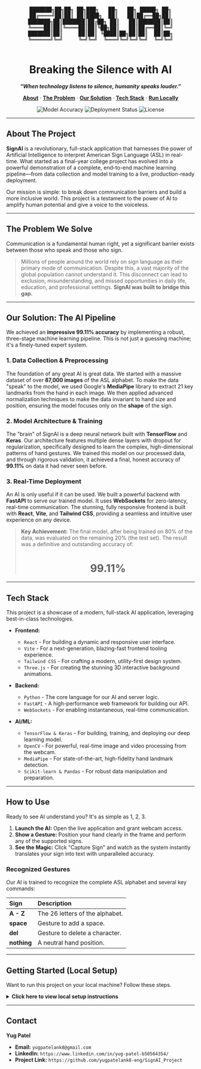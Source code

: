 <p align="center">
  <pre align="center">
███████╗██╗██╗ ██╗███╗   ██╗   ██╗ █████╗ ██╗
██╔════╝██║██║ ██║████╗  ██║   ██║██╔══██╗██║
███████╗██║███████║██╔██╗ ██║   ██║███████║██║
╚════██║██║╚════██║██║╚██╗██║   ██║██╔══██║╚═╝
███████║██║     ██║██║ ╚████║██╗██║██║  ██║██╗
╚══════╝╚═╝     ╚═╝╚═╝  ╚═══╝╚═╝╚═╝╚═╝  ╚═╝╚═╝
  </pre>
</p>

<h1 align="center">Breaking the Silence with AI</h1>

<p align="center">
    <em><b>“When technology listens to silence, humanity speaks louder.”</b></em>
</p>

<p align="center">
    <a href="#-about-the-project"><strong>About</strong></a> ·
    <a href="#-the-problem-we-solve"><strong>The Problem</strong></a> ·
    <a href="#-our-solution-the-ai-pipeline"><strong>Our Solution</strong></a> ·
    <a href="#-tech-stack"><strong>Tech Stack</strong></a> ·
    <a href="#-getting-started"><strong>Run Locally</strong></a>
</p>

<p align="center">
    <img src="https://img.shields.io/badge/Accuracy-99.11%25-brightgreen?style=for-the-badge&logo=tensorflow" alt="Model Accuracy">
    <img src="https://img.shields.io/badge/Status-Live%20%26%20Active-cyan?style=for-the-badge&logo=vercel" alt="Deployment Status">
    <img src="https://img.shields.io/badge/License-MIT-blue?style=for-the-badge" alt="License">
</p>

---

## About The Project

**SignAI** is a revolutionary, full-stack application that harnesses the power of Artificial Intelligence to interpret American Sign Language (ASL) in real-time. What started as a final-year college project has evolved into a powerful demonstration of a complete, end-to-end machine learning pipeline—from data collection and model training to a live, production-ready deployment.

Our mission is simple: to break down communication barriers and build a more inclusive world. This project is a testament to the power of AI to amplify human potential and give a voice to the voiceless.

---

## The Problem We Solve

Communication is a fundamental human right, yet a significant barrier exists between those who speak and those who sign.

> Millions of people around the world rely on sign language as their primary mode of communication. Despite this, a vast majority of the global population cannot understand it. This disconnect can lead to exclusion, misunderstanding, and missed opportunities in daily life, education, and professional settings. **SignAI was built to bridge this gap.**

---

## Our Solution: The AI Pipeline

We achieved an **impressive 99.11% accuracy** by implementing a robust, three-stage machine learning pipeline. This is not just a guessing machine; it's a finely-tuned expert system.

### **1. Data Collection & Preprocessing**
The foundation of any great AI is great data. We started with a massive dataset of over **87,000 images** of the ASL alphabet. To make the data "speak" to the model, we used Google's **MediaPipe** library to extract 21 key landmarks from the hand in each image. We then applied advanced normalization techniques to make the data invariant to hand size and position, ensuring the model focuses only on the **shape** of the sign.

### **2. Model Architecture & Training**
The "brain" of SignAI is a deep neural network built with **TensorFlow** and **Keras**. Our architecture features multiple dense layers with dropout for regularization, specifically designed to learn the complex, high-dimensional patterns of hand gestures. We trained this model on our processed data, and through rigorous validation, it achieved a final, honest accuracy of **99.11%** on data it had never seen before.

### **3. Real-Time Deployment**
An AI is only useful if it can be used. We built a powerful backend with **FastAPI** to serve our trained model. It uses **WebSockets** for zero-latency, real-time communication. The stunning, fully responsive frontend is built with **React**, **Vite**, and **Tailwind CSS**, providing a seamless and intuitive user experience on any device.

> **Key Achievement:** The final model, after being trained on 80% of the data, was evaluated on the remaining 20% (the test set). The result was a definitive and outstanding accuracy of:
>
> <h1 align="center"><b>99.11%</b></h1>

---

## Tech Stack

This project is a showcase of a modern, full-stack AI application, leveraging best-in-class technologies.

* **Frontend:**
    * `React` - For building a dynamic and responsive user interface.
    * `Vite` - For a next-generation, blazing-fast frontend tooling experience.
    * `Tailwind CSS` - For crafting a modern, utility-first design system.
    * `Three.js` - For creating the stunning 3D interactive background animations.

* **Backend:**
    * `Python` - The core language for our AI and server logic.
    * `FastAPI` - A high-performance web framework for building our API.
    * `WebSockets` - For enabling instantaneous, real-time communication.

* **AI/ML:**
    * `TensorFlow & Keras` - For building, training, and deploying our deep learning model.
    * `OpenCV` - For powerful, real-time image and video processing from the webcam.
    * `MediaPipe` - For state-of-the-art, high-fidelity hand landmark detection.
    * `Scikit-learn & Pandas` - For robust data manipulation and preparation.

---

## How to Use

Ready to see AI understand you? It's as simple as 1, 2, 3.

1.  **Launch the AI:** Open the live application and grant webcam access.
2.  **Show a Gesture:** Position your hand clearly in the frame and perform any of the supported signs.
3.  **See the Magic:** Click "Capture Sign" and watch as the system instantly translates your sign into text with unparalleled accuracy.

### Recognized Gestures

Our AI is trained to recognize the complete ASL alphabet and several key commands:

| Sign      | Description                  |
| :-------- | :--------------------------- |
| **A - Z** | The 26 letters of the alphabet. |
| **space** | Gesture to add a space.        |
| **del** | Gesture to delete a character. |
| **nothing** | A neutral hand position.       |

---

## Getting Started (Local Setup)

Want to run this project on your local machine? Follow these steps.

<details>
<summary><strong>Click here to view local setup instructions</strong></summary>

### Prerequisites

* Python 3.10+
* Node.js 16+
* Git

### Installation

1.  **Clone the repo**
    ```sh
    git clone [https://github.com/YOUR_USERNAME/SignAI_Project.git](https://github.com/YOUR_USERNAME/SignAI_Project.git)
    cd SignAI_Project
    ```

2.  **Setup the Backend**
    ```sh
    cd backend
    python -m venv venv
    source venv/bin/activate  # On Windows: venv\Scripts\activate
    pip install -r requirements.txt
    ```
    You will need to acquire the 87,000-image ASL dataset and place it in `backend/dataset/`. Then, run the training pipeline:
    ```sh
    python process_data.py # This will take 1-2 hours
    python train.py        # This will take ~30-45 minutes
    ```

3.  **Setup the Frontend**
    ```sh
    cd ../frontend
    npm install
    # Don't forget to add your sign images to frontend/public/signs/
    ```

4.  **Run the Application**
    * In your backend terminal: `uvicorn main:app --reload`
    * In your frontend terminal: `npm run dev`

</details>

---

## Contact

**Yug Patel**

* **Email:** `yugpatelank8@gmail.com`
* **LinkedIn:** `https://www.linkedin.com/in/yug-patel-b50564354/`
* **Project Link:** `https://github.com/yugpatelank8-eng/SignAI_Project`